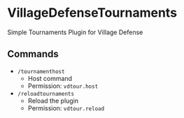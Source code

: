 # VillageDefenseTournaments
Simple Tournaments Plugin for Village Defense

## Commands
* `/tournamenthost`
  * Host command
  * Permission: `vdtour.host`
* `/reloadtournaments`
  * Reload the plugin
  * Permission: `vdtour.reload`

